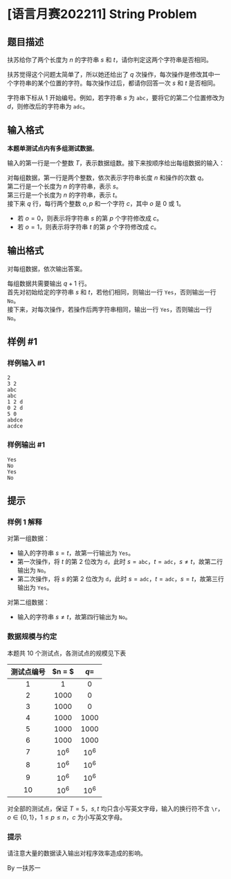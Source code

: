 # [语言月赛202211] String Problem

## 题目描述

扶苏给你了两个长度为 $n$ 的字符串 $s$ 和 $t$，请你判定这两个字符串是否相同。

扶苏觉得这个问题太简单了，所以她还给出了 $q$ 次操作，每次操作是修改其中一个字符串的某个位置的字符。每次操作过后，都请你回答一次 $s$ 和 $t$ 是否相同。

字符串下标从 1 开始编号。例如，若字符串 $s$ 为 $\texttt {abc}$，要将它的第二个位置修改为 $d$，则修改后的字符串为 $\texttt{adc}$。

## 输入格式

**本题单测试点内有多组测试数据**。

输入的第一行是一个整数 $T$，表示数据组数。接下来按顺序给出每组数据的输入：

对每组数据，第一行是两个整数，依次表示字符串长度 $n$ 和操作的次数 $q$。  
第二行是一个长度为 $n$ 的字符串，表示 $s$。  
第三行是一个长度为 $n$ 的字符串，表示 $t$。  
接下来 $q$ 行，每行两个整数 $o, p$ 和一个字符 $c$，其中 $o$ 是 $0$ 或 $1$。
- 若 $o = 0$，则表示将字符串 $s$ 的第 $p$ 个字符修改成 $c$。
- 若 $o = 1$，则表示将字符串 $t$ 的第 $p$ 个字符修改成 $c$。

## 输出格式

对每组数据，依次输出答案。

每组数据共需要输出 $q + 1$ 行。  
首先对初始给定的字符串 $s$ 和 $t$，若他们相同，则输出一行 `Yes`，否则输出一行 `No`。  
接下来，对每次操作，若操作后两字符串相同，输出一行 `Yes`，否则输出一行 `No`。

## 样例 #1

### 样例输入 #1
```
2
3 2
abc
abc
1 2 d
0 2 d
5 0
abdce
acdce
```

### 样例输出 #1

```
Yes
No
Yes
No
```

## 提示

### 样例 1 解释

对第一组数据：  
- 输入的字符串 $s = t$，故第一行输出为 `Yes`。  
- 第一次操作，将 $t$ 的第 2 位改为 $\texttt d$，此时 $s = \texttt{abc}$，$t = \texttt{adc}$，$s \neq t$，故第二行输出为 `No`。
- 第二次操作，将 $s$ 的第 2 位改为 $\texttt d$，此时 $s = \texttt{adc}$，$t = \texttt{adc}$，$s = t$，故第三行输出为 `Yes`。

对第二组数据：  
- 输入的字符串 $s \neq t$，故第四行输出为 `No`。

### 数据规模与约定

本题共 10 个测试点，各测试点的规模见下表

| 测试点编号 | $n = $ | $q =$ |
| :-: | :-: | :-:|
| 1 | $1$ | $0$ |
| 2 | $1000$ | $0$ |
| 3 | $1000$ | $0$ |
| 4 | $1000$ | $1000$|
| 5 | $1000$ | $1000$ |
| 6 | $1000$ | $1000$ |
| 7 | $10^6$ | $10^6$ |
| 8 | $10^6$ | $10^6$ |
| 9 | $10^6$ | $10^6$ |
| 10 | $10^6$ | $10^6$ |

对全部的测试点，保证 $T = 5$，$s,t$ 均只含小写英文字母，输入的换行符不含 `\r`，$o \in \{0, 1\}$，$1 \leq p \leq n$，$c$ 为小写英文字母。

### 提示

请注意大量的数据读入输出对程序效率造成的影响。

By 一扶苏一
